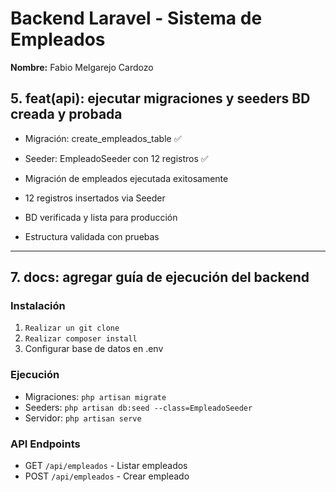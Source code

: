# Backend Laravel - Sistema de Empleados

**Nombre:** Fabio Melgarejo Cardozo

## 5. feat(api): ejecutar migraciones y seeders BD creada y probada

- Migración: create_empleados_table ✅
- Seeder: EmpleadoSeeder con 12 registros ✅

- Migración de empleados ejecutada exitosamente
- 12 registros insertados via Seeder
- BD verificada y lista para producción
- Estructura validada con pruebas

----------------------------------------------------------------------------------------

## 7. docs: agregar guía de ejecución del backend

### Instalación
1. `Realizar un git clone`
2. `Realizar composer install`
3. Configurar base de datos en .env

### Ejecución
- Migraciones: `php artisan migrate`  
- Seeders: `php artisan db:seed --class=EmpleadoSeeder`
- Servidor: `php artisan serve`

### API Endpoints
- GET `/api/empleados` - Listar empleados
- POST `/api/empleados` - Crear empleado